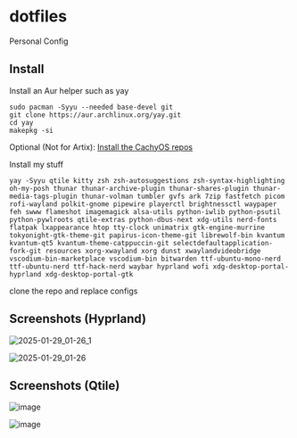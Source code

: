 # dotfiles
Personal Config

## Install
Install an Aur helper such as yay

```
sudo pacman -Syyu --needed base-devel git
git clone https://aur.archlinux.org/yay.git
cd yay
makepkg -si
```


Optional (Not for Artix): [Install the CachyOS repos](https://wiki.cachyos.org/features/optimized_repos/)



Install my stuff
```
yay -Syyu qtile kitty zsh zsh-autosuggestions zsh-syntax-highlighting oh-my-posh thunar thunar-archive-plugin thunar-shares-plugin thunar-media-tags-plugin thunar-volman tumbler gvfs ark 7zip fastfetch picom rofi-wayland polkit-gnome pipewire playerctl brightnessctl waypaper feh swww flameshot imagemagick alsa-utils python-iwlib python-psutil python-pywlroots qtile-extras python-dbus-next xdg-utils nerd-fonts flatpak lxappearance htop tty-clock unimatrix gtk-engine-murrine tokyonight-gtk-theme-git papirus-icon-theme-git librewolf-bin kvantum kvantum-qt5 kvantum-theme-catppuccin-git selectdefaultapplication-fork-git resources xorg-xwayland xorg dunst xwaylandvideobridge vscodium-bin-marketplace vscodium-bin bitwarden ttf-ubuntu-mono-nerd ttf-ubuntu-nerd ttf-hack-nerd waybar hyprland wofi xdg-desktop-portal-hyprland xdg-desktop-portal-gtk

```

clone the repo and replace configs

## Screenshots (Hyprland)

![2025-01-29_01-26_1](https://github.com/user-attachments/assets/8d1b6807-ab27-4581-ad41-cefd3355dd52)


![2025-01-29_01-26](https://github.com/user-attachments/assets/22f16e1f-3eef-4655-902a-ba3d018a4efe)


## Screenshots (Qtile)
![image](https://github.com/user-attachments/assets/627eab4a-4427-4a0f-9061-f3e6ef655f0a)

![image](https://github.com/user-attachments/assets/6ac7cabe-492e-4a26-96bc-34a7c33b0010)

